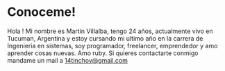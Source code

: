 # Conoceme!

Hola ! Mi nombre es Martin Villalba, tengo 24 años, actualmente vivo en Tucuman, Argentina y estoy cursando mi ultimo año en la carrera de Ingenieria en sistemas, soy programador, freelancer, emprendedor y amo aprender cosas nuevas. Amo ruby. Si quieres contactarte conmigo mandame un mail a 14tinchov@gmail.com
